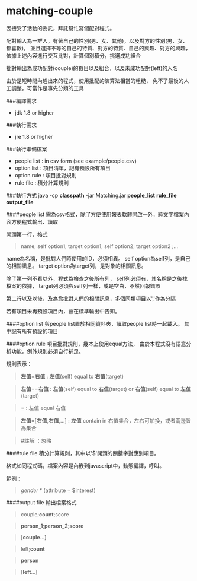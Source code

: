 matching-couple
===============

因接受了活動的委託，拜託幫忙寫個配對程式。

配對輸入為一群人，有著自己的性別(男、女、其他)，以及對方的性別(男、女、都喜歡)，
並且選擇不等的自己的特質、對方的特質、自己的興趣、對方的興趣，
依據上述內容進行交互比對，計算個別積分，挑選成功組合

批對輸出為成功配對(couple)的數目以及組合，以及未成功配對(left)的人名

由於是短時間內趕出來的程式，使用批配的演算法相當的粗糙，
免不了最後的人工調整，可當作是事先分類的工具

###編譯需求
* jdk 1.8 or higher

###執行需求
* jre 1.8 or higher

###執行準備檔案
* people list : in csv form (see example/people.csv)
* option list : 項目清單，記有預設所有項目
* option rule : 項目批對規則
* rule file : 積分計算規則

###執行方式
java -cp __classpath__ -jar Matching.jar __people_list__  __rule_file__  __output_file__

####people list
需為csv格式，除了方便使用報表軟體開啟一外，純文字檔案內容方便程式輸出、讀取

開頭第一行，格式
>name; self option1; target option1; self option2; target option2 ;...

name為名稱，是批對人們時使用的ID，必須相異。
self option為self列，是自己的相關訊息。
target option為target列，是對象的相關訊息。

除了第一列不看以外，程式為檢查之後所有列，
self列必須有，其名稱是之後找檔案的依據，
target列必須與self列一樣，或是空白，不然回報錯誤

第二行以及以後，及為愈批對人們的相關訊息，多個同類項目以','作為分隔

若有項目未再預設項目內，會在標準輸出中告知。

####option list
與people list置於相同資料夾，讀取people list時一起載入。
其中記有所有預設的項目

####option rule
項目批對規則，幾本上使用equal方法，
由於本程式沒有語意分析功能，例外規則必須自行補足。

規則表示：
> __左值__=__右值__ : __左值__(self) equal to __右值__(target)

> __左值__==__右值__ : __左值__(self) equal to __右值__(target) or __右值__(self) equal to __左值__(target)

> $=$ : 左值 equal 右值

> __左值__=[__右值__,__右值__,...] : __左值__ contain in 右值集合，左右可加換，或者兩邊皆為集合

> \#註解 ：忽略

####rule file
積分計算規則，其中以'$'開頭的關鍵字對應到項目。

格式如同程式碼，檔案內容是內嵌到javascript中，動態編譯，呼叫。

範例：
> $gender * ($attribute + $interest)

####output file
輸出檔案格式
>couple;__count__;score

>__person_1__;__person_2__;__score__

>[__couple__...]

>left;__count__

>__person__

>[__left__...]


